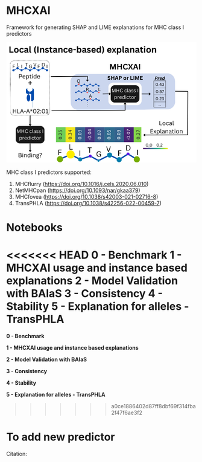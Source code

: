 # MHCXAI
Framework for generating SHAP and LIME explanations for MHC class I predictors

<p align="center"><img src="figures/MHCXAI.png" alt="" width="800"></p>

MHC class I predictors supported:
1. MHCflurry (https://doi.org/10.1016/j.cels.2020.06.010)
2. NetMHCpan (https://doi.org/10.1093/nar/gkaa379)
3. MHCfovea (https://doi.org/10.1038/s42003-021-02716-8)
4. TransPHLA (https://doi.org/10.1038/s42256-022-00459-7)

# Notebooks
<<<<<<< HEAD
0 - Benchmark
1 - MHCXAI usage and instance based explanations
2 - Model Validation with BAlaS
3 - Consistency
4 - Stability
5 - Explanation for alleles - TransPHLA
=======
**0 - Benchmark**

**1 - MHCXAI usage and instance based explanations**

**2 - Model Validation with BAlaS**

**3 - Consistency**

**4 - Stability**

**5 - Explanation for alleles - TransPHLA**
>>>>>>> a0ce1886402d87ff8dbf69f314fba2f47f6ae3f2

# To add new predictor


Citation:
```bibtex
```

